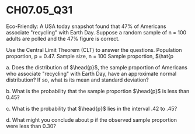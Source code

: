 # CH07.05_Q31 #

Eco-Friendly: A USA today snapshot found that 47% of Americans associate "recycling" with Earth Day.
Suppose a random sample of n = 100 adults are polled and the 47% figure is correct.

Use the Central Limit Theorem (CLT) to answer the questions.
Population proportion, p = 0.47.
Sample size, n = 100
Sample proportion, $\hat{p 



a. Does the distribution of $\head{p}$, the sample proportion of Americans who associate "recycling" with Earth Day, have an approximate normal distribution? If so, what is its mean and standard deviation?

b. What is the probability that the sample proportion $\head{p}$ is less than 0.45?

c. What is the probability that $\head{p}$ lies in the interval .42 to .45?

d. What might you conclude about p if the observed sample proportion were less than 0.30?
